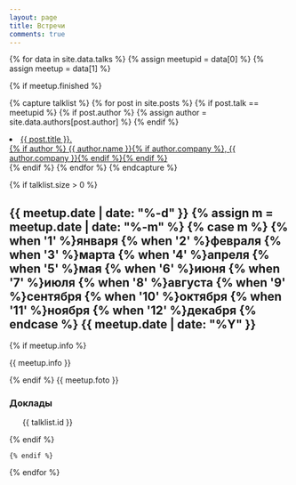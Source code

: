 ```yaml
---
layout: page
title: Встречи
comments: true
---
```


<div>
{% for data in site.data.talks %}
   {% assign meetupid = data[0] %}
   {% assign meetup = data[1] %}

   {% if meetup.finished %}

   {% capture talklist %}
      {% for post in site.posts %}
         {% if post.talk == meetupid %}
            {% if post.author %}
               {% assign author = site.data.authors[post.author] %}
            {% endif %}
            <li>
               <a href="{{ site.url }}{{ post.url }}">
                  {{ post.title }}.<br/>{% if author %} {{ author.name }}{% if author.company %}, {{ author.company }}{% endif %}{% endif %}
               </a>
            </li>
         {% endif %}
      {% endfor %}
   {% endcapture %}

   {% if talklist.size > 0 %}
   <h2>
      {{ meetup.date | date: "%-d" }}
      {% assign m = meetup.date | date: "%-m" %}
      {% case m %}
         {% when '1' %}января
         {% when '2' %}февраля
         {% when '3' %}марта
         {% when '4' %}апреля
         {% when '5' %}мая
         {% when '6' %}июня
         {% when '7' %}июля
         {% when '8' %}августа
         {% when '9' %}сентября
         {% when '10' %}октября
         {% when '11' %}ноября
         {% when '12' %}декабря
      {% endcase %}
      {{ meetup.date | date: "%Y" }}
    </h2>
    {% if meetup.info %}
      <p>{{ meetup.info }}</p>
      {% endif %}
      {{ meetup.foto }}
      <h3>Доклады</h3>
      <ul class="post-list">
         {{ talklist.id }}
      </ul>
    {% endif %}

    {% endif %}
{% endfor %}
</div>
